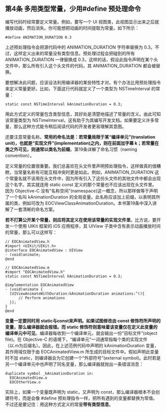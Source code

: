 ## 第4条 多用类型常量，少用#define 预处理命令

编写代码时经常要定义常量。例如，要写一个 UI 视图类，此视图显示出来之后就播放动画，然后消失。你可能想把动画的时间提取为常量。如下所示：

```
#define ANIMATION_DURATION 0.3
```

上述预处理指令会把源代码中的 ANIMATION_DURATION 字符串替换为 0.3。不过，这样定义出来的常量没有类型信息。预处理过程会把碰到的所有 ANIMATION_DURATION 一律替换成 0.3，这样的话，假设此指令声明在某个头文件中，那么所有引入这个头文件的代码，其 ANIMATION_DURATION 都会被替换。

要想解决此问题，应该设法利用编译器的某些特性才对。有个办法比用预处理指令来定义常量更好。比如，下面这行代码就定义了一个类型为 NSTimeInterval 的常量：

```
static const NSTimeInterval kAnimationDuration = 0.3;
```

用此方式定义的常量包含类型信息，其好处是清楚地描述了常量的含义。由此可知该常量类型为 NSTimeInterval，这有助于为其编写开发文档。如果要定义许多常量，那么这种方式能令稍后阅读代码的开发者更易理解其意图。

还要注意常量名称。**常用的命名法是：若常量局限于某“编译单元”(translation unit)，也就是“实现文件”(implementation)之内，则在前面加字幕 k；若常量在类之外可见，则通常以类名为前缀**。第19条详解了命名习惯（naming convention）。

定义常量的位置很重要。我们总喜欢在头文件里声明预处理指令，这样做真的很糟糕，当常量名称有可能互相冲突时更是如此。例如，ANIMATION_DURATION 这个常量名就不该用在头文件中，因为所有引入了这份头文件的其他文件中都会出现这个名字。其实就连用 static const 定义的那个常量也不应该出现在头文件里。因为 Objective-C 没有“名称空间”(namespace)这一概念，所以那样做等于声明了一个名叫 kAnimationDuration 的全局变量。此名称应该加上前缀，以表明其所属的类，例如可改为 EOCViewClassAnimationDuration。本书第19条中深入讲解了一套清晰的命名方案。

**若不打算公开某个常量，则应将其定义在使用该常量的实现文件里**。比方说，要开发一个使用 UIKit 框架的 iOS 应用程序，其 UIView 子类中含有表示动画播放时间的常量，那么可以这样写：

```
// EOCAnimatedView.h
#import <UIKit/UIKit.h>
@interface EOCAnimatedView : UIView
- (void)animate;
@end

// EOCAnimatedView.m
#import "EOCAnimatedView.h"
static const NSTimeInterval kAnimationDuration = 0.3;

@implementation EOCAnimatedView
- (void)animate {
  [UIViewAnimateWithDuration:kAnimationDuration animations:^(){
      // Perform animations
  }];
}
@end
```

**变量一定要同时用 static与const来声明。如果试图修改由 const 修饰符所声明的变量，那么编译器就会报错。而 static 修饰符则意味着该变量仅在定义此变量的编译单元中可见**。编译器每收到一个编译单元，就会输出一份“目标文件”(object file)。在 Objective-C 的语境下，“编译单元”一词通常指每个类的实现文件（以.m为后缀名）。因此，在上述范例代码中声明的 kAnimationDuration 变量，其作用域仅限于由 EOCAnimatedView.m 所生成的目标文件中。假如声明此变量时不加 static，则编译器会为它创建一个“外部符号”(external symbol)。此时若是另一个编译单元中也声明了同名变量，那么编译器就抛出一条错误消息：

```
duplicate symbol _kAnimationDuration in:
  EOCAnimatedView.o
  EOCOtherView.o
```

实际上，如果一个变量既声明为 static，又声明为 const，那么编译器根本不会创建符号，而是会像 #define 预处理指令一样，把所有遇到的变量都替换为常值。不过还是要记住：用这种方式定义的常量**带有类型信息**。





